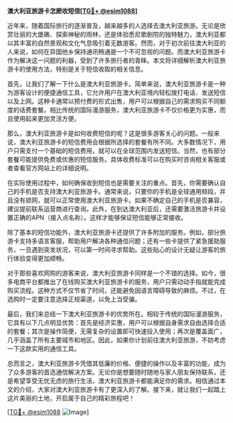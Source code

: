 **澳大利亚旅游卡怎麽收短信[[TG💪+ @esim1088](https://t.me/s/esim1088)]**

近年来，随着国际旅行的逐渐普及，越来越多的人选择去澳大利亚旅游。无论是欣赏壮丽的大堡礁、探索神秘的雨林，还是体验悉尼歌剧院的独特魅力，澳大利亚都以其丰富的自然景观和文化气息吸引着无数游客。然而，对于初次前往澳大利亚的人来说，如何在异国他乡保持通讯畅通是一个不可忽视的问题。而澳大利亚旅游卡作为解决这一问题的利器，受到了许多旅行者的青睐。本文将详细解析澳大利亚旅游卡的使用方法，特别是关于短信收取的相关信息。

首先，让我们了解一下什么是澳大利亚旅游卡。简单来说，澳大利亚旅游卡是一种为游客设计的便捷通信工具，它允许用户在澳大利亚境内轻松拨打电话、发送短信以及上网。这种卡通常以预付费的形式出售，用户可以根据自己的需求购买不同额度的话费套餐。相比传统的国际漫游服务，澳大利亚旅游卡不仅价格更为实惠，而且使用起来更加灵活方便。

那么，澳大利亚旅游卡是如何收费短信的呢？这是很多游客关心的问题。一般来说，澳大利亚旅游卡的短信费用会根据所选择的套餐有所不同。大多数情况下，用户只需支付一个基础的短信费用，就可以在全球范围内发送短信。当然，也有部分套餐可能提供免费或优惠的短信服务。具体收费标准可以在购买时咨询相关客服或者查看官方网站上的详细说明。

在实际使用过程中，如何确保收到短信也是需要关注的重点。首先，你需要确认自己的手机是否支持澳大利亚旅游卡。通常来说，只要你的手机是全球通用频段，并且没有锁网，就可以正常使用澳大利亚旅游卡。如果不确定自己的手机是否兼容，建议提前联系运营商进行查询。此外，在到达澳大利亚后，还需要激活旅游卡并设置正确的APN（接入点名称）。这样才能够保证短信能够正常接收。

除了基本的短信功能外，澳大利亚旅游卡还提供了许多附加的服务。例如，部分旅游卡支持多语言客服，帮助用户解决各种通信问题；还有一些卡提供了紧急援助服务，一旦遇到突发状况，可以第一时间寻求帮助。这些贴心的设计无疑让游客的旅行体验变得更加顺畅。

对于那些喜欢网购的游客来说，澳大利亚旅游卡同样是一个不错的选择。如今，很多电商平台都推出了在线购买澳大利亚旅游卡的服务，用户只需动动手指就能完成购买流程。这种方式不仅节省了时间，还能避免因语言障碍导致的麻烦。不过，在选购时一定要注意选择正规渠道，以免上当受骗。

最后，我们来总结一下澳大利亚旅游卡的优势所在。相较于传统的国际漫游服务，它具有以下几点明显优势：首先是经济实惠，用户可以根据自身需求自由选择合适的套餐；其次是操作简便，无需复杂的设置即可快速投入使用；再次是覆盖面广，几乎涵盖了所有主要城市和地区。因此，如果你计划前往澳大利亚旅游，不妨考虑一下这款实用的通信工具。

总而言之，澳大利亚旅游卡凭借其低廉的价格、便捷的操作以及丰富的功能，成为了众多游客的首选通信解决方案。无论你是想要随时随地与家人朋友保持联系，还是希望享受无忧无虑的旅行生活，澳大利亚旅游卡都能满足你的需求。相信通过本文的介绍，大家对澳大利亚旅游卡有了更深入的了解。接下来，就让我们一起踏上这片美丽的土地，开启属于自己的精彩旅程吧！

[[TG💪+ @esim1088](https://t.me/s/esim1088) ![Image](https://i.postimg.cc/4NQfJmqS/Snipaste-2025-05-13-00-14-12.png)]